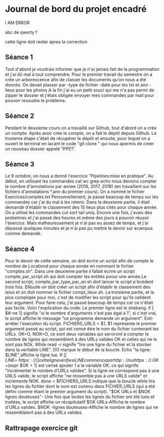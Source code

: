# Journal de bord du projet encadré

I AM ERROR

abc de 
qwerty f


cette ligne doit rester apres la correction 
## Séance 1

 Tout d'abord je voudrais informer que je n'ai jamais fait de la programmation et j'ai dû mal à tout comprendre.
 Pour le premier travail du semestre on a crée un arborescence afin de classer les documents qu'on nous a été donnés. On devait plasser par
-type de fichier
-date pour les txt et ann
-lieux pour les photos
 A la fin j'ai eu un petit souci qui me n'a pas permi de zipper le dossier et j'étais obligée envoyer mes commandes par mail pour pouvoir resoudre le problème.

## Séance 2

Pendant le deuxieme cours on a travaillé sur Github, tout d'abord on a crée un compte. Aprés avoir crée le compte, on a fait le dépôt depuis Github. Le trosieme étape c'était de récupérer le dépôt et ensuite, pour lequel on a ouvert le terminal en lacant le code "git clone <URL>" qui nous apermis de creer un nouveau dossier appelé "PPE1".

## Séance 3

Le 9 octobre, on nous a donné  l'exercice "Pipelines:mise en pratique". Au début, en utilisant les commandes cat wc grep echo nous devions compter le nombre d'annotations par annee (2016, 2017, 2018) (en travaillant sur les fichiers d'annotations *.ann du premier cours). On a nommé le fichier Exercices/comptes.txt
Personnellement, je passe beacoup de temps sur les commandes car j'ai du mal à les retenir.
Dans la deuxieme partie, il était demandé d'établir le classement des 15 lieux plus cités pour chaque année. On a utilisé les commandes cut sort tail uniq. Encore une fois, j'avais des probelmes et j'ai passé des heures et même des jours à pouvoir réussir l'éxercice. Mais malheureusement je n'ai pas eu assez de temps, et j'ai dépassé quelques minutes et je n'ai pas pu mettre le devoir sur ecampus comme demandé.

## Séance 4

Pour le devoir de cette semaine, on doit écrire un script afin de compte le nombre de Locationd pour chaque année en nommant le fichier "comptes.sh". Dans une deuxieme partie il fallait écrire un script compte_par_script.sh qui doit compter les entités poour une année.Le second script, compte_par_type_par_an.sh doit lancer le script p'écédent trois fois. ENsuite on doit créer un script afin d'établir le classement des leiux et on doit nommer le fichier compt_lieux.sh. La troisieme partie, et la plus compliqée pour moi, c'est de modifier les script pour qu'ils valident leur argument. Pour faire cela, j'ai passé beacoup de temps car ce n'était pas facile.
Voici l'explication du code:
Le premier ligne est le shebang.
if [ $#-ne 1] signifie "si le nombre d'arguments n'est pas égal à 1", si c'est vrai, le script affiche le message "ce programme demande un argument".
Exit-arrêter l'execution du script. FICHIERS_URLS = $1, $1 représente le premier argument passé au script, qui est censé être le nom du fichier contenant les URLs.
OK=O, NOK=O, ce sont deux variables qui serviront à compter le nombre de lignes qui ressemblent à des URLs valides OK et celles qui ne le sont pas NOk.
While read -r signife "lire une ligne du fichier et la stocker dans la veritable LINE". DO marque le début de la boucle.
Echo "la ligne: $LINE" affiche la ligne lue. If [[ $LINE =~ ĥttps://]] cette ligne vérifie si LINE commence par http:// ou https://. OK=$(expr $OK + 1) est censé ajouter 1 a la variable OK, ce qui signife "incrémenter le nombre d'URLs valides".
Si la ligne ne correspond pas à une URLS valide, le script affiche "ne ressemble pas à une URLS valide" et incrémente NOK.
done < $FICHIERS_URLS  indique que la boucle while lira les lignes du fichier dont le nom est conenu dans FICHIER_URLS (qui a été défini comme étant le premier argument du script).
"$OK URLs et $NOK lignes douteuses"- Une fois que toutes les lignes du fichier ont été lues et traitées, le script affiche un récapitulatif
$OK URLs-Affiche le nombre d'URLs valides.
$NOK -lignes douteuses-Affiche le nombre de lignes qui ne ressemblaient pas à des URLs valides.

## Rattrapage exercice git


